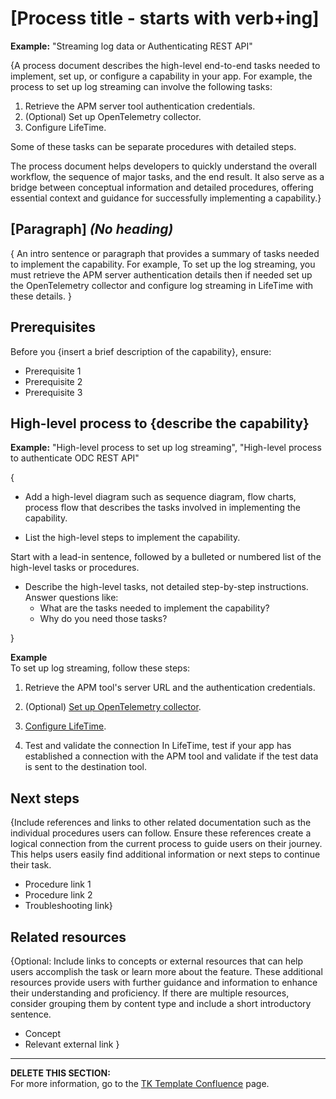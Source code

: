# [Process title - starts with verb+ing]
**Example:** "Streaming log data or Authenticating REST API"

{A process document describes the high-level end-to-end tasks needed to implement, set up, or configure a capability in your app. For example, the process to set up log streaming can involve the following tasks:
1. Retrieve the APM server tool authentication credentials.
1. (Optional) Set up OpenTelemetry collector.
1. Configure LifeTime.

Some of these tasks can be separate procedures with detailed steps.

The process document helps developers to quickly understand the overall workflow, the sequence of major tasks, and the end result. It also serve as a bridge between conceptual information and detailed procedures, offering essential context and guidance for successfully implementing a capability.}

## [Paragraph] *(No heading)*
{ An intro sentence or paragraph that provides a summary of tasks needed to implement the capability. For example, To set up the log streaming, you must retrieve the APM server authentication details then if needed set up the OpenTelemetry collector and configure log streaming in LifeTime with these details.  } 

## Prerequisites

Before you {insert a brief description of the capability}, ensure:
* Prerequisite 1   
* Prerequisite 2  
* Prerequisite 3


## High-level process to {describe the capability}

**Example:** "High-level process to set up log streaming", "High-level process to authenticate ODC REST API"

{

* Add a high-level diagram such as sequence diagram, flow charts, process flow that describes the tasks involved in implementing the capability.
  
* List the high-level steps to implement the capability.

Start with a lead-in sentence, followed by a bulleted or numbered list of the high-level tasks or procedures.

* Describe the high-level tasks, not detailed step-by-step instructions.  
  Answer questions like:  
    * What are the tasks needed to implement the capability?  
    * Why do you need those tasks?
 
}

**Example**  
To set up log streaming, follow these steps:

1. Retrieve the APM tool's server URL and the authentication credentials.

2. (Optional) [Set up OpenTelemetry collector](procedure.md).

3. [Configure LifeTime](procedure.md).

4. Test and validate the connection In LifeTime, test if your app has established a connection with the APM tool and validate if the test data is sent to the destination tool. 

## Next steps

{Include references and links to other related documentation such as the individual procedures users can follow. Ensure these references create a logical connection from the current process to guide users on their journey. This helps users easily find additional information or next steps to continue their task. 

* Procedure link 1
* Procedure link 2
* Troubleshooting link}

## Related resources

{Optional: Include links to concepts or external resources that can help users accomplish the task or learn more about the feature. These additional resources provide users with further guidance and information to enhance their understanding and proficiency. If there are multiple resources, consider grouping them by content type and include a short introductory sentence.

* Concept
* Relevant external link
}
_________________________________________________________________________________________________________________________________________________________________
**DELETE THIS SECTION:**  
For more information, go to the [TK Template Confluence](https://outsystemsrd.atlassian.net/wiki/spaces/TK/pages/2488336658/Technical+Knowledge+Templates#Process) page.
